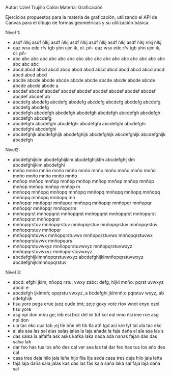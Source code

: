 Autor: Uziel Trujillo Colón
Materia: Graficación

Ejercicios propuestos para la materia de graficación, utilizando el API de Canvas para el dibujo de formas geometricas y su utilización básica.

Nivel 1:
- asdf ñlkj asdf ñlkj asdf ñlkj asdf ñlkj asdf ñlkj asdf ñlkj asdf ñlkj nlkj nlkj
- qaz wsx edc rfv tgb yhn ujm ik, ol. pñ- qaz wsx edc rfv tgb yhn ujm ik, ol. pñ-
- abc abc abc abc abc abc abc abc abc abc abc abc abc abc abc abc abc abc abc abc 
- abcd abcd abcd abcd abcd abcd abcd abcd abcd abcd abcd abcd abcd abcd abcd abcd 
- abcde abcde abcde abcde abcde abcde abcde abcde abcde abcde abcde abcde abcde a
- abcdef abcdef abcdef abcdef abcdef abcdef abcdef abcdef abcdef abcdef abcdef ab
- abcdefg abcdefg abcdefg abcdefg abcdefg abcdefg abcdefg abcdefg abcdefg abcdefg
- abcdefgh abcdefgh abcdefgh abcdefgh abcdefgh abcdefgh abcdefgh abcdefgh abcdefg
- abcdefghi abcdefghi abcdefghi abcdefghi abcdefghi abcdefghi abcdefghi abcdefghi
- abcdefghjk abcdefghijk abcdefghijk abcdefghijk abcdefghijk abcdefghijk abcdefgh

Nivel2:
- abcdefghijklm abcdefghijklm abcdefghijklm abcdefghijklm abcdefghijklm abcdefghi
- mnño mnño mnño mnño mnño mnño mnño mnño mnño mnño mnño mnño mnño mnño mnño mnño
- mnñop mnñop mnñop mnñop mnñop mnñop mnñop mnñop mnñop mnñop mnñop mnñop mnñop m
- mnñopq mnñopq mnñopq mnñopq mnñopq mnñopq mnñopq mnñopq mnñopq mnñopq mnñopq mñ
- mnñopqr mnñopqr mnñopqr mnñopq mnñopqr mnñopqr mnñopqr mnñopqr mnñopqr mnñopqrm
- mnñopqrst mnñopqrst mnñopqrst mnñopqrst mnñopqrst mnñopqrst mnñopqrst mnñopqrst
- mnñopqrstuv mnñopqrstuv mnñopqrstuv mnñopqrstuv mnñopqrstuv mnñopqrstuv mnñopqr
- mnñopqrstuvwx mnñopqrstuvwx mnñopqrstuvwx mnñopqrstuvwx mnñopqrstuvwx mnñopqurs
- mnñopqrstuvwxyz mnñopqrstuvwxyz mnñopqrstuvwxyz mnñopqrstuvwxyz mnñopqrstuvwxyz
- abcdefghijklmnñopqrstuvwxyz abcdefghijklmnñopqrstuvwxyz abcdefghijklmnñopqrstuv

Nivel 3:
- abcd: efghi jklm, nñopq rstu; vwxy zabc: defg, hijkl mnño: pqrst uvwxyz abcd: e
- abcdefgh ijklmnñ; opqrstu vwxyz,.a bcdefghi jklmnñ;o pqrstuv wxyz,.ab cdefghijk
- tisu yore pega erue juez oude tmt; ze;e goxy vote rtov wnot enye ozol tisu yore
- asg npi don mbu ge; ieb esi boz del ixl tuf kol eal nmo ñsi ime rce asg npi don
- ula tac ekc cua tab ;ej tle bñe elt tib tla atñ tgd aci kre lyt tal ula tac ekc
- al ala asa las sal alas salas jalas la laja añada la faja daña al ala asa las s
- das salsa la alfalfa ask asks kafka laka nada ada nanas fajan das das salsa lak
- dar feo has tus los año des cal ver sea las tal dar feo has tus los año des cal
- casa tres deja hilo jala leña hijo fila lija seda casa tres deja hilo jala leña
- faja laja daña sala jalas kas das las fas kala saña laka sal faja laja daña sal


